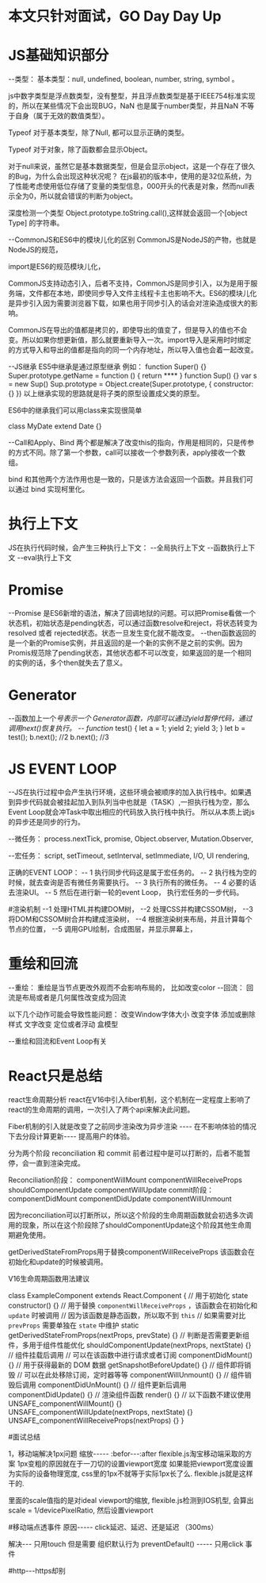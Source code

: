 # 本文只针对面试，GO  Day Day Up




# JS基础知识部分
--类型：
  基本类型：null, undefined, boolean, number, string, symbol 。

  js中数字类型是浮点数类型，没有整型，并且浮点数类型是基于IEEE754标准实现的，所以在某些情况下会出现BUG，NaN 也是属于number类型，并且NaN 不等于自身（属于无效的数值类型）。

  Typeof 对于基本类型，除了Null, 都可以显示正确的类型。

  Typeof 对于对象，除了函数都会显示Object。

  对于null来说，虽然它是基本数据类型，但是会显示object，这是一个存在了很久的Bug，为什么会出现这种状况呢？ 在js最初的版本中，使用的是32位系统，为了性能考虑使用低位存储了变量的类型信息，000开头的代表是对象，然而null表示全为0，所以就会错误的判断为object。

  深度检测一个类型 Object.prototype.toString.call(),这样就会返回一个[object Type] 的字符串。

--CommonJS和ES6中的模块儿化的区别
  CommonJS是NodeJS的产物，也就是NodeJS的规范，

  import是ES6的规范模块儿化，

  CommonJS支持动态引入，后者不支持，CommonJS是同步引入，以为是用于服务端，文件都在本地，即使同步导入文件主线程卡主也影响不大。ES6的模块儿化是异步引入因为需要浏览器下载，如果也用于同步引入的话会对渲染造成很大的影响。

  CommonJS在导出的值都是拷贝的，即使导出的值变了，但是导入的值也不会变。所以如果你想更新值，那么就要重新导入一次。import导入是采用时时绑定的方式导入和导出的值都是指向的同一个内存地址，所以导入值也会着一起改变。

--JS继承
  ES5中继承是通过原型继承
  例如：
  function Super() {}
  Super.prototype.getName = function () {
    return  ****
  }
  function Sup() {}
  var s = new Sup()
  Sup.prototype = Object.create(Super.prototype, {
    constructor: {}
  })
  以上继承实现的思路就是将子类的原型设置成父类的原型。

  ES6中的继承我们可以用class来实现很简单

  class MyDate extend Date {}

--Call和Apply、Bind
  两个都是解决了改变this的指向，作用是相同的，只是传参的方式不同。除了第一个参数，call可以接收一个参数列表，apply接收一个数组。

  bind 和其他两个方法作用也是一致的，只是该方法会返回一个函数。并且我们可以通过 bind 实现柯里化。




# 执行上下文

JS在执行代码时候，会产生三种执行上下文：
--全局执行上下文
--函数执行上下文
--eval执行上下文




# Promise
--Promise 是ES6新增的语法，解决了回调地狱的问题。可以把Promise看做一个状态机，初始状态是pending状态，可以通过函数resolve和reject，将状态转变为resolved 或者 rejected状态。状态一旦发生变化就不能改变。
--then函数返回的是一个新的Promise实例，并且返回的是一个新的实例不是之前的实例。因为Promis规范除了pending状态，其他状态都不可以改变，如果返回的是一个相同的实例的话，多个then就失去了意义。

# Generator
--函数加上一个*号表示一个 Generator函数，内部可以通过yield暂停代码，通过调用next()恢复执行。
 -- function* test() {
   let a = 1;
   yield 2;
   yield 3;
 }
 let b = test();
 b.next(); //2
 b.next(); //3

# JS EVENT LOOP
--JS在执行过程中会产生执行环境，这些环境会被顺序的加入执行栈中。如果遇到异步代码就会被挂起加入到队列当中也就是（TASK）,一担执行栈为空，那么Event Loop就会冲Task中取出相应的代码放入执行栈中执行。  所以从本质上说js的异步还是同步的行为。


--微任务： process.nextTick, promise, Object.observer, Mutation.Observer,

--宏任务： script, setTimeout, setInterval, setImmediate, I/O, UI rendering,

正确的EVENT LOOP： 
-- 1 执行同步代码这是属于宏任务的。
-- 2 执行栈为空的时候，就去查询是否有微任务需要执行。
-- 3 执行所有的微任务。
-- 4 必要的话去渲染UI。
-- 5 然后在进行新一轮的event Loop， 执行宏任务的一步代码。



#渲染机制
--1 处理HTML并构建DOM树，
--2 处理CSS并构建CSSOM树，
--3 将DOM和CSSOM树合并构建成渲染树，
--4 根据渲染树来布局，并且计算每个节点的位置，
--5 调用GPU绘制，合成图层，并显示屏幕上，


# 重绘和回流

--重绘： 重绘是当节点更改外观而不会影响布局的， 比如改变color
--回流： 回流是布局或者是几何属性改变成为回流

以下几个动作可能会导致性能问题：
  改变Window字体大小
  改变字体
  添加或删除样式
  文字改变
  定位或者浮动
  盒模型

--重绘和回流和Event Loop有关



# React只是总结
  react生命周期分析 react在V16中引入fiber机制，这个机制在一定程度上影响了react的生命周期的调用，一次引入了两个api来解决此问题。


  Fiber机制的引入就是改变了之前同步渲染改为异步渲染 ---- 在不影响体验的情况下去分段计算更新---- 提高用户的体验。


分为两个阶段 reconciliation 和 commit  前者过程中是可以打断的，后者不能暂停，会一直到渲染完成。


Reconciliation阶段： 
  componentWillMount
  componentWillReceiveProps
  shouldComponentUpdate
  componentWillUpdate
commit阶段：
  componentDidMount
  componentDidUpdate
  componentWillUnmount



因为reconciliation可以打断所以，所以这个阶段的生命周期函数就会初选多次调用的现象，所以在这个阶段除了shouldComponentUpdate这个阶段其他生命周期避免使用。

getDerivedStateFromProps用于替换componentWillReceiveProps 该函数会在初始化和update的时候被调用。

V16生命周期函数用法建议

class ExampleComponent extends React.Component {
  // 用于初始化 state
  constructor() {}
  // 用于替换 `componentWillReceiveProps` ，该函数会在初始化和 `update` 时被调用
  // 因为该函数是静态函数，所以取不到 `this`
  // 如果需要对比 `prevProps` 需要单独在 `state` 中维护
  static getDerivedStateFromProps(nextProps, prevState) {}
  // 判断是否需要更新组件，多用于组件性能优化
  shouldComponentUpdate(nextProps, nextState) {}
  // 组件挂载后调用
  // 可以在该函数中进行请求或者订阅
  componentDidMount() {}
  // 用于获得最新的 DOM 数据
  getSnapshotBeforeUpdate() {}
  // 组件即将销毁
  // 可以在此处移除订阅，定时器等等
  componentWillUnmount() {}
  // 组件销毁后调用
  componentDidUnMount() {}
  // 组件更新后调用
  componentDidUpdate() {}
  // 渲染组件函数
  render() {}
  // 以下函数不建议使用
  UNSAFE_componentWillMount() {}
  UNSAFE_componentWillUpdate(nextProps, nextState) {}
  UNSAFE_componentWillReceiveProps(nextProps) {}
}



#面试总结

1，移动端解决1px问题 
  缩放-----   :befor---:after  flexible.js淘宝移动端采取的方案  1px变粗的原因就在于一刀切的设置viewport宽度 如果能把viewport宽度设置为实际的设备物理宽度, css里的1px不就等于实际1px长了么. flexible.js就是这样干的.

  <meta name=”viewport”>里面的scale值指的是对ideal viewport的缩放, flexible.js检测到IOS机型, 会算出scale = 1/devicePixelRatio, 然后设置viewport


#移动端点透事件
原因----- click延迟、延迟、还是延迟  （300ms）

解决---  只用touch 但是需要 组织默认行为 preventDefault()
  ----- 只用click 事件

#http---https却别
  



